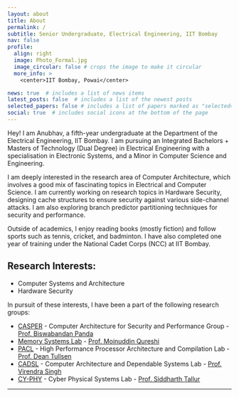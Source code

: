```yaml
---
layout: about
title: About
permalink: /
subtitle: Senior Undergraduate, Electrical Engineering, IIT Bombay
nav: false
profile:
  align: right
  image: Photo_Formal.jpg
  image_circular: false # crops the image to make it circular
  more_info: >
    <center>IIT Bombay, Powai</center>

news: true  # includes a list of news items
latest_posts: false  # includes a list of the newest posts
selected_papers: false # includes a list of papers marked as "selected={true}"
social: true  # includes social icons at the bottom of the page
---
```


Hey! I am Anubhav, a fifth-year undergraduate at the Department of the Electrical Engineering, IIT Bombay. I am pursuing an Integrated Bachelors + Masters of Technology (Dual Degree) in Electrical Engineering with a specialisation in Electronic Systems, and a Minor in Computer Science and Engineering.

I am deeply interested in the research area of Computer Architecture, which involves a good mix of fascinating topics in Electrical and Computer Science. I am currently working on research topics in Hardware Security, designing cache structures to ensure security against various side-channel attacks. I am also exploring branch predictor partitioning techniques for security and performance.

Outside of academics, I enjoy reading books (mostly fiction) and follow sports such as tennis, cricket, and badminton. I have also completed one year of training under the National Cadet Corps (NCC) at IIT Bombay.

Research Interests:
------------------
* Computer Systems and Architecture
* Hardware Security

In pursuit of these interests, I have been a part of the following research groups:

* [CASPER](https://casper-iitb.github.io/) - Computer Architecture for Security and Performance Group - [Prof. Biswabandan Panda](https://www.cse.iitb.ac.in/~biswa/)
* [Memory Systems Lab](https://memlab.ece.gatech.edu) - [Prof. Moinuddin Qureshi](https://moin.cc.gatech.edu)
* [PACL](https://cseweb.ucsd.edu/groups/pacl/) - High Performance Processor Architecture and Compilation Lab - [Prof. Dean Tullsen](https://cseweb.ucsd.edu//~tullsen/index.html)
* [CADSL](https://www.ee.iitb.ac.in/~cadsl/index.php) - Computer Architecture and Dependable Systems Lab - [Prof. Virendra Singh](https://www.ee.iitb.ac.in/~viren/)
* [CY-PHY](http://www.ee.iitb.ac.in/~stallur/index.php/) - Cyber Physical Systems Lab - [Prof. Siddharth Tallur](https://www.ee.iitb.ac.in/web/people/siddharth-tallur/)

---------------------
